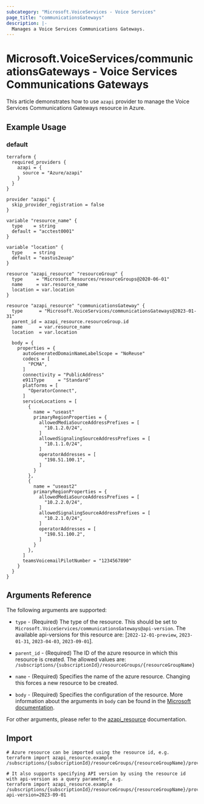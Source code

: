 ```yaml
---
subcategory: "Microsoft.VoiceServices - Voice Services"
page_title: "communicationsGateways"
description: |-
  Manages a Voice Services Communications Gateways.
---
```


# Microsoft.VoiceServices/communicationsGateways - Voice Services Communications Gateways

This article demonstrates how to use `azapi` provider to manage the Voice Services Communications Gateways resource in Azure.

## Example Usage

### default

```hcl
terraform {
  required_providers {
    azapi = {
      source = "Azure/azapi"
    }
  }
}

provider "azapi" {
  skip_provider_registration = false
}

variable "resource_name" {
  type    = string
  default = "acctest0001"
}

variable "location" {
  type    = string
  default = "eastus2euap"
}

resource "azapi_resource" "resourceGroup" {
  type     = "Microsoft.Resources/resourceGroups@2020-06-01"
  name     = var.resource_name
  location = var.location
}

resource "azapi_resource" "communicationsGateway" {
  type      = "Microsoft.VoiceServices/communicationsGateways@2023-01-31"
  parent_id = azapi_resource.resourceGroup.id
  name      = var.resource_name
  location  = var.location

  body = {
    properties = {
      autoGeneratedDomainNameLabelScope = "NoReuse"
      codecs = [
        "PCMA",
      ]
      connectivity = "PublicAddress"
      e911Type     = "Standard"
      platforms = [
        "OperatorConnect",
      ]
      serviceLocations = [
        {
          name = "useast"
          primaryRegionProperties = {
            allowedMediaSourceAddressPrefixes = [
              "10.1.2.0/24",
            ]
            allowedSignalingSourceAddressPrefixes = [
              "10.1.1.0/24",
            ]
            operatorAddresses = [
              "198.51.100.1",
            ]
          }
        },
        {
          name = "useast2"
          primaryRegionProperties = {
            allowedMediaSourceAddressPrefixes = [
              "10.2.2.0/24",
            ]
            allowedSignalingSourceAddressPrefixes = [
              "10.2.1.0/24",
            ]
            operatorAddresses = [
              "198.51.100.2",
            ]
          }
        },
      ]
      teamsVoicemailPilotNumber = "1234567890"
    }
  }
}

```



## Arguments Reference

The following arguments are supported:

* `type` - (Required) The type of the resource. This should be set to `Microsoft.VoiceServices/communicationsGateways@api-version`. The available api-versions for this resource are: [`2022-12-01-preview`, `2023-01-31`, `2023-04-03`, `2023-09-01`].

* `parent_id` - (Required) The ID of the azure resource in which this resource is created. The allowed values are:  
  `/subscriptions/{subscriptionId}/resourceGroups/{resourceGroupName}`

* `name` - (Required) Specifies the name of the azure resource. Changing this forces a new resource to be created.

* `body` - (Required) Specifies the configuration of the resource. More information about the arguments in `body` can be found in the [Microsoft documentation](https://learn.microsoft.com/en-us/azure/templates/Microsoft.VoiceServices/communicationsGateways?pivots=deployment-language-terraform).

For other arguments, please refer to the [azapi_resource](https://registry.terraform.io/providers/Azure/azapi/latest/docs/resources/resource) documentation.

## Import

 ```shell
 # Azure resource can be imported using the resource id, e.g.
 terraform import azapi_resource.example /subscriptions/{subscriptionId}/resourceGroups/{resourceGroupName}/providers/Microsoft.VoiceServices/communicationsGateways/{resourceName}
 
 # It also supports specifying API version by using the resource id with api-version as a query parameter, e.g.
 terraform import azapi_resource.example /subscriptions/{subscriptionId}/resourceGroups/{resourceGroupName}/providers/Microsoft.VoiceServices/communicationsGateways/{resourceName}?api-version=2023-09-01
 ```
